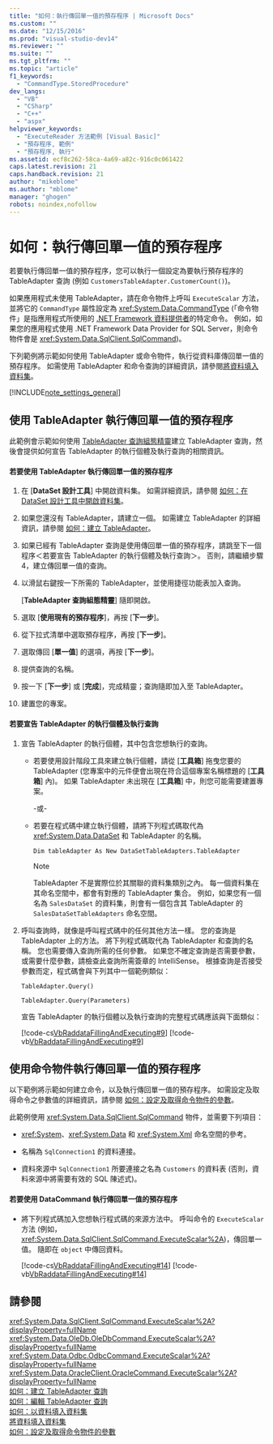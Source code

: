 ```yaml
---
title: "如何：執行傳回單一值的預存程序 | Microsoft Docs"
ms.custom: ""
ms.date: "12/15/2016"
ms.prod: "visual-studio-dev14"
ms.reviewer: ""
ms.suite: ""
ms.tgt_pltfrm: ""
ms.topic: "article"
f1_keywords: 
  - "CommandType.StoredProcedure"
dev_langs: 
  - "VB"
  - "CSharp"
  - "C++"
  - "aspx"
helpviewer_keywords: 
  - "ExecuteReader 方法範例 [Visual Basic]"
  - "預存程序, 範例"
  - "預存程序, 執行"
ms.assetid: ecf8c262-58ca-4a69-a82c-916c0c061422
caps.latest.revision: 21
caps.handback.revision: 21
author: "mikeblome"
ms.author: "mblome"
manager: "ghogen"
robots: noindex,nofollow
---
```

# 如何：執行傳回單一值的預存程序
若要執行傳回單一值的預存程序，您可以執行一個設定為要執行預存程序的 TableAdapter 查詢 \(例如 `CustomersTableAdapter.CustomerCount()`\)。  
  
 如果應用程式未使用 TableAdapter，請在命令物件上呼叫 `ExecuteScalar` 方法，並將它的 `CommandType` 屬性設定為 <xref:System.Data.CommandType> \(「命令物件」是指應用程式所使用的 [.NET Framework 資料提供者](../Topic/.NET%20Framework%20Data%20Providers.md)的特定命令。  例如，如果您的應用程式使用 .NET Framework Data Provider for SQL Server，則命令物件會是 <xref:System.Data.SqlClient.SqlCommand>\)。  
  
 下列範例將示範如何使用 TableAdapter 或命令物件，執行從資料庫傳回單一值的預存程序。  如需使用 TableAdapter 和命令查詢的詳細資訊，請參閱[將資料填入資料集](../data-tools/fill-datasets-by-using-tableadapters.md)。  
  
 [!INCLUDE[note_settings_general](../data-tools/includes/note_settings_general_md.md)]  
  
## 使用 TableAdapter 執行傳回單一值的預存程序  
 此範例會示範如何使用 [TableAdapter 查詢組態精靈](../data-tools/editing-tableadapters.md)建立 TableAdapter 查詢，然後會提供如何宣告 TableAdapter 的執行個體及執行查詢的相關資訊。  
  
#### 若要使用 TableAdapter 執行傳回單一值的預存程序  
  
1.  在 \[**DataSet 設計工具**\] 中開啟資料集。  如需詳細資訊，請參閱 [如何：在 DataSet 設計工具中開啟資料集](../Topic/How%20to:%20Open%20a%20Dataset%20in%20the%20Dataset%20Designer.md)。  
  
2.  如果您還沒有 TableAdapter，請建立一個。  如需建立 TableAdapter 的詳細資訊，請參閱 [如何：建立 TableAdapter](../data-tools/create-and-configure-tableadapters.md)。  
  
3.  如果已經有 TableAdapter 查詢是使用傳回單一值的預存程序，請跳至下一個程序＜若要宣告 TableAdapter 的執行個體及執行查詢＞。 否則，請繼續步驟 4，建立傳回單一值的查詢。  
  
4.  以滑鼠右鍵按一下所需的 TableAdapter，並使用捷徑功能表加入查詢。  
  
     \[**TableAdapter 查詢組態精靈**\] 隨即開啟。  
  
5.  選取 \[**使用現有的預存程序**\]，再按 \[**下一步**\]。  
  
6.  從下拉式清單中選取預存程序，再按 \[**下一步**\]。  
  
7.  選取傳回 \[**單一值**\] 的選項，再按 \[**下一步**\]。  
  
8.  提供查詢的名稱。  
  
9. 按一下 \[**下一步**\] 或 \[**完成**\]，完成精靈；查詢隨即加入至 TableAdapter。  
  
10. 建置您的專案。  
  
#### 若要宣告 TableAdapter 的執行個體及執行查詢  
  
1.  宣告 TableAdapter 的執行個體，其中包含您想執行的查詢。  
  
    -   若要使用設計階段工具來建立執行個體，請從 \[**工具箱**\] 拖曳您要的 TableAdapter   \(您專案中的元件便會出現在符合這個專案名稱標題的 \[**工具箱**\] 內\)。 如果 TableAdapter 未出現在 \[**工具箱**\] 中，則您可能需要建置專案。  
  
         \-或\-  
  
    -   若要在程式碼中建立執行個體，請將下列程式碼取代為 <xref:System.Data.DataSet> 和 TableAdapter 的名稱。  
  
         `Dim tableAdapter As New DataSetTableAdapters.TableAdapter`  
  
        > [!NOTE]
        >  TableAdapter 不是實際位於其關聯的資料集類別之內。  每一個資料集在其命名空間中，都會有對應的 TableAdapter 集合。  例如，如果您有一個名為 `SalesDataSet` 的資料集，則會有一個包含其 TableAdapter 的 `SalesDataSetTableAdapters` 命名空間。  
  
2.  呼叫查詢時，就像是呼叫程式碼中的任何其他方法一樣。  您的查詢是 TableAdapter 上的方法。  將下列程式碼取代為 TableAdapter 和查詢的名稱。  您也需要傳入查詢所需的任何參數。  如果您不確定查詢是否需要參數，或需要什麼參數，請檢查此查詢所需簽章的 IntelliSense。  根據查詢是否接受參數而定，程式碼會與下列其中一個範例類似：  
  
     `TableAdapter.Query()`  
  
     `TableAdapter.Query(Parameters)`  
  
     宣告 TableAdapter 的執行個體以及執行查詢的完整程式碼應該與下面類似：  
  
     [!code-cs[VbRaddataFillingAndExecuting#9](../data-tools/codesnippet/CSharp/how-to-execute-a-stored-procedure-that-returns-a-single-value_1.cs)]
     [!code-vb[VbRaddataFillingAndExecuting#9](../data-tools/codesnippet/VisualBasic/how-to-execute-a-stored-procedure-that-returns-a-single-value_1.vb)]  
  
## 使用命令物件執行傳回單一值的預存程序  
 以下範例將示範如何建立命令，以及執行傳回單一值的預存程序。  如需設定及取得命令之參數值的詳細資訊，請參閱 [如何：設定及取得命令物件的參數](../Topic/How%20to:%20Set%20and%20Get%20Parameters%20for%20Command%20Objects.md)。  
  
 此範例使用 <xref:System.Data.SqlClient.SqlCommand> 物件，並需要下列項目：  
  
-   <xref:System>、<xref:System.Data> 和 <xref:System.Xml> 命名空間的參考。  
  
-   名稱為 `SqlConnection1` 的資料連接。  
  
-   資料來源中 `SqlConnection1` 所要連接之名為 `Customers` 的資料表   \(否則，資料來源中將需要有效的 SQL 陳述式\)。  
  
#### 若要使用 DataCommand 執行傳回單一值的預存程序  
  
-   將下列程式碼加入您想執行程式碼的來源方法中。  呼叫命令的 `ExecuteScalar` 方法 \(例如，<xref:System.Data.SqlClient.SqlCommand.ExecuteScalar%2A>\)，傳回單一值。  隨即在 `object` 中傳回資料。  
  
     [!code-cs[VbRaddataFillingAndExecuting#14](../data-tools/codesnippet/CSharp/how-to-execute-a-stored-procedure-that-returns-a-single-value_2.cs)]
     [!code-vb[VbRaddataFillingAndExecuting#14](../data-tools/codesnippet/VisualBasic/how-to-execute-a-stored-procedure-that-returns-a-single-value_2.vb)]  
  
## 請參閱  
 <xref:System.Data.SqlClient.SqlCommand.ExecuteScalar%2A?displayProperty=fullName>   
 <xref:System.Data.OleDb.OleDbCommand.ExecuteScalar%2A?displayProperty=fullName>   
 <xref:System.Data.Odbc.OdbcCommand.ExecuteScalar%2A?displayProperty=fullName>   
 <xref:System.Data.OracleClient.OracleCommand.ExecuteScalar%2A?displayProperty=fullName>   
 [如何：建立 TableAdapter 查詢](../data-tools/how-to-create-tableadapter-queries.md)   
 [如何：編輯 TableAdapter 查詢](../data-tools/how-to-edit-tableadapter-queries.md)   
 [如何：以資料填入資料集](../data-tools/how-to-fill-a-dataset-with-data.md)   
 [將資料填入資料集](../data-tools/fill-datasets-by-using-tableadapters.md)   
 [如何：設定及取得命令物件的參數](../Topic/How%20to:%20Set%20and%20Get%20Parameters%20for%20Command%20Objects.md)